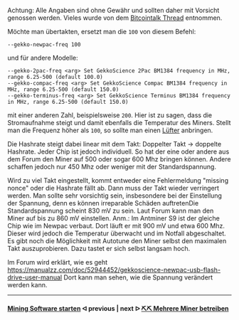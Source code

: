 Achtung: Alle Angaben sind ohne Gewähr und sollten daher mit Vorsicht genossen werden. 
Vieles wurde von dem [Bitcointalk Thread](https://bitcointalk.org/index.php?topic=5053833.0) entnommen.

Möchte man übertakten, ersetzt man die `100` von diesem Befehl:

```shell
--gekko-newpac-freq 100
```

und für andere Modelle:

```shell
--gekko-2pac-freq <arg> Set GekkoScience 2Pac BM1384 frequency in MHz, range 6.25-500 (default 100.0)
--gekko-compac-freq <arg> Set GekkoScience Compac BM1384 frequency in MHz, range 6.25-500 (default 150.0)
--gekko-terminus-freq <arg> Set GekkoScience Terminus BM1384 frequency in MHz, range 6.25-500 (default 150.0)
```

mit einer anderen Zahl, beispielsweise `200`. 
Hier ist zu sagen, dass die Stromaufnahme steigt und damit ebenfalls die Temperatur des Miners.
Stellt man die Frequenz höher als `100`, so sollte man einen [Lüfter](shopping-list.md) anbringen.

Die Hashrate steigt dabei linear mit dem Takt: Doppelter Takt -> doppelte Hashrate.
Jeder Chip ist jedoch individuell. So hat der eine oder andere aus dem Forum den Miner auf 500 oder sogar 600 Mhz bringen können. Andere schaffen jedoch nur 450 Mhz oder weniger 
mit der Standardspannung.

Wird zu viel Takt eingestellt, kommt entweder eine Fehlermeldung "missing nonce" oder die Hashrate fällt ab. Dann muss der Takt wieder verringert werden. Man sollte sehr vorsichtig sein, insbesondere bei der Einstellung der Spannung, denn es können irreparable Schäden auftretenDie Standardspannung scheint 830 mV zu sein. Laut Forum kann man den Miner auf bis zu 860 mV einstellen.
Anm.: Im Antminer S9 ist der gleiche Chip wie im Newpac verbaut. Dort läuft er mit 900 mV und etwa 600 Mhz. Dieser wird jedoch die Temperatur überwacht und im Notfall abgeschaltet.
Es gibt noch die Möglichkeit mit Autotune den Miner selbst den maximalen Takt auszuprobieren. Dazu tastet er sich selbst langsam hoch. 

Im Forum wird erklärt, wie es geht
https://manualzz.com/doc/52944452/gekkoscience-newpac-usb-flash-drive-user-manual
Dort kann man sehen, wie die Spannung verändert werden kann.

---

#### [Mining Software starten](start_mining.md)  ᐊ  previous | next  ᐅ  [⛏⛏ Mehrere Miner betreiben](multiple-usb-miner.md)

